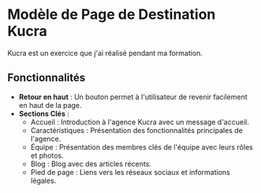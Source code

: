 # Modèle de Page de Destination Kucra

Kucra est un exercice que j'ai réalisé pendant ma formation.
## Fonctionnalités

- **Retour en haut** : Un bouton permet à l'utilisateur de revenir facilement en haut de la page.
- **Sections Clés** :
  - Accueil : Introduction à l'agence Kucra avec un message d'accueil.
  - Caractéristiques : Présentation des fonctionnalités principales de l'agence.
  - Équipe : Présentation des membres clés de l'équipe avec leurs rôles et photos.
  - Blog : Blog avec des articles récents.
  - Pied de page : Liens vers les réseaux sociaux et informations légales.
